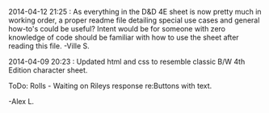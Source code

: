 2014-04-12 21:25 :
As everything in the D&D 4E sheet is now pretty much in working order, a proper readme file detailing special use cases and general how-to's could be useful? Intent would be for someone with zero knowledge of code should be familiar with how to use the sheet after reading this file. -Ville S.

2014-04-09 20:23 :
Updated html and css to resemble classic B/W 4th Edition character sheet.

ToDo:
Rolls - Waiting on Rileys response re:Buttons with text.

-Alex L.
